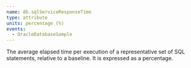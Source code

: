 ```yaml
---
name: db.sqlServiceResponseTime
type: attribute
units: percentage (%)
events:
  - OracleDatabaseSample
---
```


The average elapsed time per execution of a representative set of SQL statements, relative to a baseline. It is expressed as a percentage.